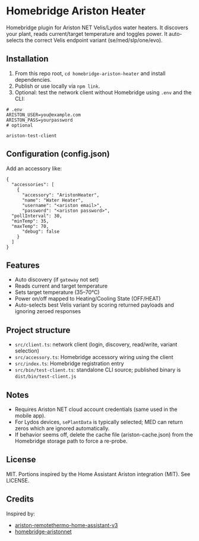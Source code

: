 # Homebridge Ariston Heater

Homebridge plugin for Ariston NET Velis/Lydos water heaters. It discovers your plant, reads current/target temperature and toggles power. It auto-selects the correct Velis endpoint variant (se/med/slp/one/evo).


## Installation

1. From this repo root, `cd homebridge-ariston-heater` and install dependencies.
2. Publish or use locally via `npm link`.
3. Optional: test the network client without Homebridge using `.env` and the CLI:

```
# .env
ARISTON_USER=you@example.com
ARISTON_PASS=yourpassword
# optional

ariston-test-client
```

## Configuration (config.json)

Add an accessory like:

```
{
  "accessories": [
    {
      "accessory": "AristonHeater",
      "name": "Water Heater",
      "username": "<ariston email>",
      "password": "<ariston password>",
  "pollInterval": 30,
  "minTemp": 35,
  "maxTemp": 70,
      "debug": false
    }
  ]
}
```

## Features

- Auto discovery (if `gateway` not set)
- Reads current and target temperature
- Sets target temperature (35–70°C)
- Power on/off mapped to Heating/Cooling State (OFF/HEAT)
- Auto-selects best Velis variant by scoring returned payloads and ignoring zeroed responses

## Project structure

- `src/client.ts`: network client (login, discovery, read/write, variant selection)
- `src/accessory.ts`: Homebridge accessory wiring using the client
- `src/index.ts`: Homebridge registration entry
- `src/bin/test-client.ts`: standalone CLI source; published binary is `dist/bin/test-client.js`

## Notes

- Requires Ariston NET cloud account credentials (same used in the mobile app).
- For Lydos devices, `sePlantData` is typically selected; MED can return zeros which are ignored automatically.
 - If behavior seems off, delete the cache file (ariston-cache.json) from the Homebridge storage path to force a re-probe.

## License

MIT. Portions inspired by the Home Assistant Ariston integration (MIT). See LICENSE.

## Credits

Inspired by:
- [ariston-remotethermo-home-assistant-v3](https://github.com/fustom/ariston-remotethermo-home-assistant-v3)
- [homebridge-aristonnet](https://github.com/fhihung/homebridge-aristonnet)